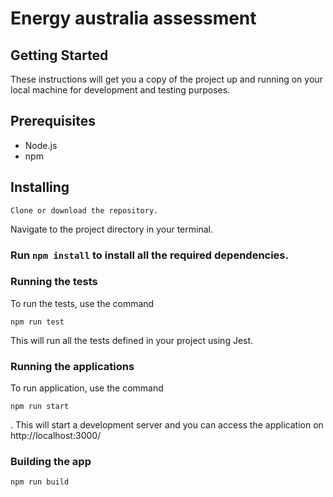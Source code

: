 # Energy australia assessment

## Getting Started
These instructions will get you a copy of the project up and running on your local machine for development and testing purposes.

## Prerequisites
 - Node.js
 - npm
## Installing
`Clone or download the repository.`

Navigate to the project directory in your terminal.

### Run `npm install` to install all the required dependencies.

### Running the tests
To run the tests, use the command 

`npm run test`

This will run all the tests defined in your project using Jest.

### Running the applications

To run application, use the command

`npm run start`

. This will start a development server and you can access the application on http://localhost:3000/

### Building the app

`npm run build`


